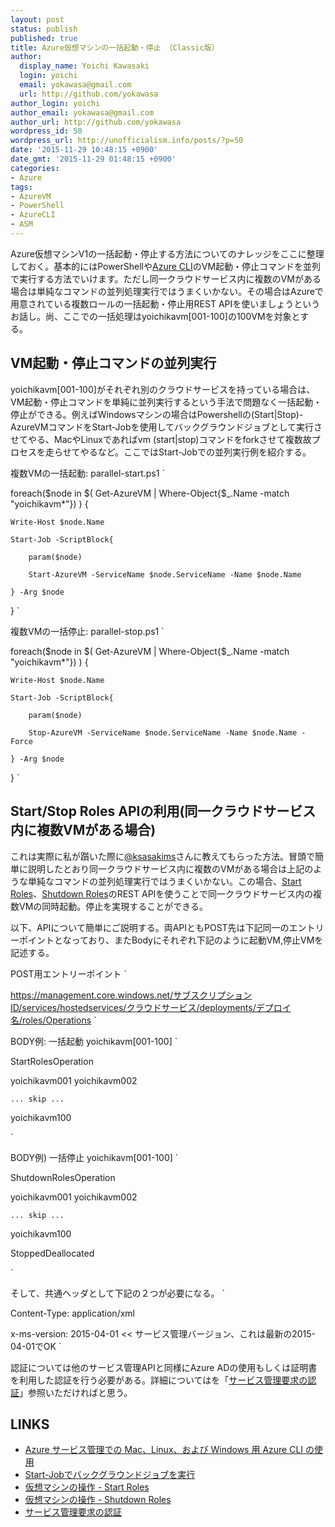```yaml
---
layout: post
status: publish
published: true
title: Azure仮想マシンの一括起動・停止 （Classic版）
author:
  display_name: Yoichi Kawasaki
  login: yoichi
  email: yokawasa@gmail.com
  url: http://github.com/yokawasa
author_login: yoichi
author_email: yokawasa@gmail.com
author_url: http://github.com/yokawasa
wordpress_id: 50
wordpress_url: http://unofficialism.info/posts/?p=50
date: '2015-11-29 10:48:15 +0900'
date_gmt: '2015-11-29 01:48:15 +0900'
categories:
- Azure
tags:
- AzureVM
- PowerShell
- AzureCLI
- ASM
---
```


Azure仮想マシンV1の一括起動・停止する方法についてのナレッジをここに整理しておく。基本的にはPowerShellや[Azure CLI](https://azure.microsoft.com/ja-jp/documentation/articles/virtual-machines-command-line-tools/)のVM起動・停止コマンドを並列で実行する方法でいけます。ただし同一クラウドサービス内に複数のVMがある場合は単純なコマンドの並列処理実行ではうまくいかない。その場合はAzureで用意されている複数ロールの一括起動・停止用REST APIを使いましょうというお話し。尚、ここでの一括処理はyoichikavm[001-100]の100VMを対象とする。

## VM起動・停止コマンドの並列実行

yoichikavm[001-100]がそれぞれ別のクラウドサービスを持っている場合は、VM起動・停止コマンドを単純に並列実行するという手法で問題なく一括起動・停止ができる。例えばWindowsマシンの場合はPowershellの(Start|Stop)-AzureVMコマンドをStart-Jobを使用してバックグラウンドジョブとして実行させてやる、MacやLinuxであればvm (start|stop)コマンドをforkさせて複数故プロセスを走らせてやるなど。ここではStart-Jobでの並列実行例を紹介する。

複数VMの一括起動: parallel-start.ps1
`

foreach($node in $( Get-AzureVM | Where-Object{$_.Name -match "yoichikavm*"}) ) {

    Write-Host $node.Name

    Start-Job -ScriptBlock{

        param($node)

        Start-AzureVM -ServiceName $node.ServiceName -Name $node.Name

    } -Arg $node

}
`

複数VMの一括停止: parallel-stop.ps1
`

foreach($node in $( Get-AzureVM | Where-Object{$_.Name -match "yoichikavm*"}) ) {

    Write-Host $node.Name

    Start-Job -ScriptBlock{

        param($node)

        Stop-AzureVM -ServiceName $node.ServiceName -Name $node.Name -Force

    } -Arg $node

}
`

## Start/Stop Roles APIの利用(同一クラウドサービス内に複数VMがある場合)

これは実際に私が躓いた際に[@ksasakims](https://twitter.com/ksasakims)さんに教えてもらった方法。冒頭で簡単に説明したとおり同一クラウドサービス内に複数のVMがある場合は上記のような単純なコマンドの並列処理実行ではうまくいかない。この場合、[Start Roles](https://msdn.microsoft.com/ja-jp/library/azure/dn469419.aspx)、[Shutdown Roles](https://msdn.microsoft.com/ja-jp/library/azure/dn469421.aspx)のREST APIを使うことで同一クラウドサービス内の複数VMの同時起動。停止を実現することができる。

以下、APIについて簡単にご説明する。両APIともPOST先は下記同一のエントリーポイントとなっており、またBodyにそれぞれ下記のように起動VM,停止VMを記述する。

POST用エントリーポイント
`

https://management.core.windows.net/サブスクリプションID/services/hostedservices/クラウドサービス/deployments/デプロイ名/roles/Operations
`

BODY例: 一括起動 yoichikavm[001-100]
`

StartRolesOperation

yoichikavm001
yoichikavm002

    ... skip ...
yoichikavm100

`

BODY例) 一括停止 yoichikavm[001-100]
`

ShutdownRolesOperation

yoichikavm001
yoichikavm002

    ... skip ...
yoichikavm100

StoppedDeallocated

`

そして、共通ヘッダとして下記の２つが必要になる。
`

Content-Type: application/xml

x-ms-version: 2015-04-01    << サービス管理バージョン、これは最新の2015-04-01でOK
`

認証については他のサービス管理APIと同様にAzure ADの使用もしくは証明書を利用した認証を行う必要がある。詳細についてはを「[サービス管理要求の認証](https://msdn.microsoft.com/ja-jp/library/azure/ee460782.aspx)」参照いただければと思う。

## LINKS

- [Azure サービス管理での Mac、Linux、および Windows 用 Azure CLI の使用](https://azure.microsoft.com/ja-jp/documentation/articles/virtual-machines-command-line-tools/)
- [Start-Jobでバックグラウンドジョブを実行](https://technet.microsoft.com/ja-jp/library/hh849698.aspx)
- [仮想マシンの操作 - Start Roles](https://msdn.microsoft.com/ja-jp/library/azure/dn469419.aspx)
- [仮想マシンの操作 - Shutdown Roles](https://msdn.microsoft.com/ja-jp/library/azure/dn469421.aspx)
- [サービス管理要求の認証](https://msdn.microsoft.com/ja-jp/library/azure/ee460782.aspx)
